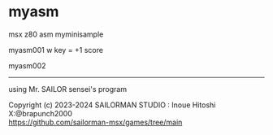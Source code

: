 # myasm
 msx z80 asm myminisample

 myasm001 w key = +1 score

 myasm002

  
 ---
using Mr. SAILOR sensei's program  
   
Copyright (c) 2023-2024 SAILORMAN STUDIO : Inoue Hitoshi X:@brapunch2000  
https://github.com/sailorman-msx/games/tree/main

